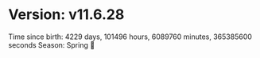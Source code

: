 # Version: v11.6.28
Time since birth: 4229 days, 101496 hours, 6089760 minutes, 365385600 seconds
Season: Spring 🌸
